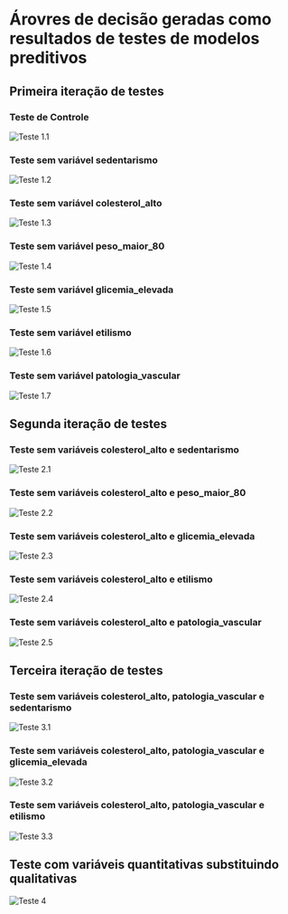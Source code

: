 # Árovres de decisão geradas como resultados de testes de modelos preditivos

## Primeira iteração de testes
### Teste de Controle
![Teste 1.1](./testes01/teste01.png "Teste 1.1 - Controle")
### Teste sem variável sedentarismo
![Teste 1.2](./testes01/teste02(retirada_variavel_sedentarismo).png "Teste 1.2 - Sem variável sedentarismo")
### Teste sem variável colesterol_alto
![Teste 1.3](./testes01/teste03(retirada_variavel_colesterol_alto).png "Teste 1.3 - Sem variável colesterol_alto")
### Teste sem variável peso_maior_80
![Teste 1.4](./testes01/teste04(retirada_variavel_peso_maior_80).png "Teste 1.4 - Sem variável peso_maior_80")
### Teste sem variável glicemia_elevada
![Teste 1.5](./testes01/teste05(retirada_variavel_glicemia_elevada).png "Teste 1.5 - Sem variável glicemia_elevada")
### Teste sem variável etilismo
![Teste 1.6](./testes01/teste06(retirada_variavel_etilismo).png "Teste 1.6 - Sem variável etilismo")
### Teste sem variável patologia_vascular
![Teste 1.7](./testes01/teste07(retirada_variavel_patologia_vascular).png "Teste 1.7 - Sem variável patologia_vascular")

## Segunda iteração de testes
### Teste sem variáveis colesterol_alto e sedentarismo
![Teste 2.1](./testes02/teste01(sem_colesterol_alto_sedentarismo).png "Teste 2.1 - Sem variáveis colesterol_alto e sedentarismo")
### Teste sem variáveis colesterol_alto e peso_maior_80
![Teste 2.2](./testes02/teste02(sem_colesterol_alto_peso_maior_80).png "Teste 2.2 - Sem variáveis colesterol_alto e peso_maior_80")
### Teste sem variáveis colesterol_alto e glicemia_elevada
![Teste 2.3](./testes02/teste03(sem_colesterol_alto_glicemia_elevada).png "Teste 2.3 - Sem variáveis colesterol_alto e glicemia_elevada")
### Teste sem variáveis colesterol_alto e etilismo
![Teste 2.4](./testes02/teste04(sem_colesterol_alto_etilismo).png "Teste 2.4 - Sem variáveis colesterol_alto e glicemia_etilismo")
### Teste sem variáveis colesterol_alto e patologia_vascular
![Teste 2.5](./testes02/teste05(sem_colesterol_alto_patologia_vascular).png "Teste 2.5 - Sem variáveis colesterol_alto e patologia_vascular")

## Terceira iteração de testes
### Teste sem variáveis colesterol_alto, patologia_vascular e sedentarismo
![Teste 3.1](./testes03/teste01(sem_colesterol_alto_patologia_vascular_sedentarismo).png "Teste 3.1 - Sem variáveis colesterol_alto, patologia_vascular e sedentarismo")
### Teste sem variáveis colesterol_alto, patologia_vascular e glicemia_elevada
![Teste 3.2](./testes03/teste02(sem_colesterol_alto_patologia_vascular_glicemia_elevada).png "Teste 3.2 - Sem variáveis colesterol_alto, patologia_vascular e glicemia_elevada")
### Teste sem variáveis colesterol_alto, patologia_vascular e etilismo
![Teste 3.3](./testes03/teste03(sem_colesterol_alto_patologia_vascular_etilismo).png "Teste 3.3 - Sem variáveis colesterol_alto, patologia_vascular e etilismo")

## Teste com variáveis quantitativas substituindo qualitativas 
![Teste 4](./testes01/testeComVarQuantitativa.png "Teste 2.5 - Sem variáveis colesterol_alto e patologia_vascular")
